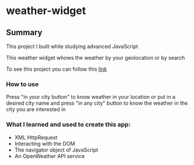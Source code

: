 # weather-widget

## Summary
This project I built while studying advanced JavaScript

This weather widget whows the weather by your geolocation or by search

To see this project you can follow this [link](https://zarina-n.github.io/weather-app/)

### How to use
Press "in your city button" to know weather in your location or put in a desired city name and press "in any city" button to know the weather in the city you are interested in

### What I learned and used to create this app:
* XML HttpRequest
* Interacting with the DOM
* The navigator object of JavaScript
* An OpenWeather API service
